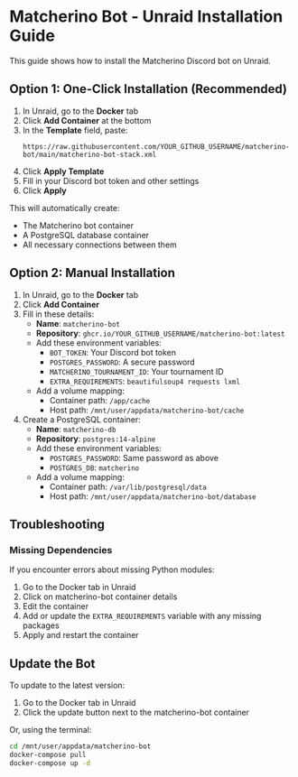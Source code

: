 # Matcherino Bot - Unraid Installation Guide

This guide shows how to install the Matcherino Discord bot on Unraid.

## Option 1: One-Click Installation (Recommended)

1. In Unraid, go to the **Docker** tab
2. Click **Add Container** at the bottom
3. In the **Template** field, paste:
   ```
   https://raw.githubusercontent.com/YOUR_GITHUB_USERNAME/matcherino-bot/main/matcherino-bot-stack.xml
   ```
4. Click **Apply Template**
5. Fill in your Discord bot token and other settings
6. Click **Apply**

This will automatically create:
- The Matcherino bot container
- A PostgreSQL database container
- All necessary connections between them

## Option 2: Manual Installation

1. In Unraid, go to the **Docker** tab
2. Click **Add Container**
3. Fill in these details:
   - **Name**: `matcherino-bot`
   - **Repository**: `ghcr.io/YOUR_GITHUB_USERNAME/matcherino-bot:latest`
   - Add these environment variables:
     - `BOT_TOKEN`: Your Discord bot token
     - `POSTGRES_PASSWORD`: A secure password
     - `MATCHERINO_TOURNAMENT_ID`: Your tournament ID
     - `EXTRA_REQUIREMENTS`: `beautifulsoup4 requests lxml`
   - Add a volume mapping:
     - Container path: `/app/cache`
     - Host path: `/mnt/user/appdata/matcherino-bot/cache`
4. Create a PostgreSQL container:
   - **Name**: `matcherino-db`
   - **Repository**: `postgres:14-alpine`
   - Add these environment variables:
     - `POSTGRES_PASSWORD`: Same password as above
     - `POSTGRES_DB`: `matcherino`
   - Add a volume mapping:
     - Container path: `/var/lib/postgresql/data`
     - Host path: `/mnt/user/appdata/matcherino-bot/database`

## Troubleshooting

### Missing Dependencies
If you encounter errors about missing Python modules:

1. Go to the Docker tab in Unraid
2. Click on matcherino-bot container details
3. Edit the container
4. Add or update the `EXTRA_REQUIREMENTS` variable with any missing packages
5. Apply and restart the container

## Update the Bot

To update to the latest version:

1. Go to the Docker tab in Unraid
2. Click the update button next to the matcherino-bot container

Or, using the terminal:
```bash
cd /mnt/user/appdata/matcherino-bot
docker-compose pull
docker-compose up -d
``` 